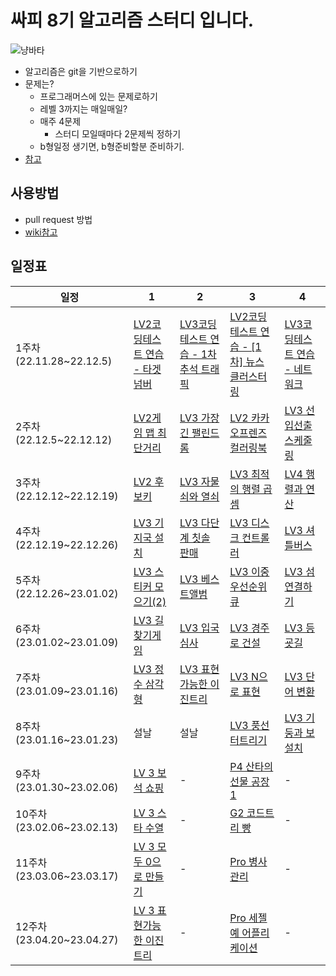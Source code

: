 # 싸피 8기 알고리즘 스터디 입니다.

![냥바타](https://blog.kakaocdn.net/dn/RJ8AK/btq0J4gXj7A/kR2WKnNULMg57BKF61Ygt1/img.png)

- 알고리즘은 git을 기반으로하기
- 문제는?
    - 프로그래머스에 있는 문제로하기
    - 레벨 3까지는 매일매일?
    - 매주 4문제
        - 스터디 모일때마다 2문제씩 정하기
    - b형일정 생기면, b형준비할분 준비하기.
- [참고](https://github.com/CodeTest-StudyGroup/Code-Test-Study)


## 사용방법
- pull request 방법
- [wiki참고](https://github.com/StudyGroupSSAFY8th/Algorithm/wiki/Pull-Request%EB%B0%A9%EB%B2%95)



## 일정표

|일정|1|2|3|4|
|--|--|--|--|--|
|1주차 (22.11.28~22.12.5)|[LV2코딩테스트 연습 - 타겟 넘버](https://school.programmers.co.kr/learn/courses/30/lessons/43165)| [LV3코딩테스트 연습 - 1차추석 트래픽](https://school.programmers.co.kr/learn/courses/30/lessons/17676)|[LV2코딩테스트 연습 - [1차] 뉴스 클러스터링](https://school.programmers.co.kr/learn/courses/30/lessons/17677)|[LV3코딩테스트 연습 - 네트워크](https://school.programmers.co.kr/learn/courses/30/lessons/43162)|
|2주차 (22.12.5~22.12.12)|[LV2게임 맵 최단거리](https://school.programmers.co.kr/learn/courses/30/lessons/1844)|[LV3 가장 긴 팰린드롬](https://school.programmers.co.kr/learn/courses/30/lessons/12904)|[LV2 카카오프렌즈 컬러링북](https://school.programmers.co.kr/learn/courses/30/lessons/1829)|[LV3 선입선출 스케줄링](https://school.programmers.co.kr/learn/courses/30/lessons/12920)|
|3주차 (22.12.12~22.12.19)|[LV2 후보키](https://school.programmers.co.kr/learn/courses/30/lessons/42890)|[LV3 자물쇠와 열쇠](https://school.programmers.co.kr/learn/courses/30/lessons/60059)|[LV3 최적의 행렬 곱셈](https://school.programmers.co.kr/learn/courses/30/lessons/12942)|[LV4 행렬과 연산](https://school.programmers.co.kr/learn/courses/30/lessons/118670)|
|4주차 (22.12.19~22.12.26)|[LV3 기지국 설치](https://school.programmers.co.kr/learn/courses/30/lessons/12979)|[LV3 다단계 칫솔 판매](https://school.programmers.co.kr/learn/courses/30/lessons/77486)|[LV3 디스크 컨트롤러](https://school.programmers.co.kr/learn/courses/30/lessons/42627)|[LV3 셔틀버스](https://school.programmers.co.kr/learn/courses/30/lessons/17678)|
|5주차 (22.12.26~23.01.02)|[LV3 스티커 모으기(2)](https://school.programmers.co.kr/learn/courses/30/lessons/12971)|[LV3 베스트앨범](https://school.programmers.co.kr/learn/courses/30/lessons/42579)|[LV3 이중우선순위큐](https://school.programmers.co.kr/learn/courses/30/lessons/42628)|[LV3 섬 연결하기](https://school.programmers.co.kr/learn/courses/30/lessons/42861)|
|6주차 (23.01.02~23.01.09)|[LV3 길찾기게임](https://school.programmers.co.kr/learn/courses/30/lessons/42892)|[LV3 입국심사](https://school.programmers.co.kr/learn/courses/30/lessons/43238)|[LV3 경주로 건설](https://school.programmers.co.kr/learn/courses/30/lessons/67259)|[LV3 등굣길](https://school.programmers.co.kr/learn/courses/30/lessons/42898)|
|7주차 (23.01.09~23.01.16)|[LV3 정수 삼각형](https://school.programmers.co.kr/learn/courses/30/lessons/43105)|[LV3 표현 가능한 이진트리](https://school.programmers.co.kr/learn/courses/30/lessons/150367)|[LV3 N으로 표현](https://school.programmers.co.kr/learn/courses/30/lessons/42895)|[LV3 단어 변환](https://school.programmers.co.kr/learn/courses/30/lessons/43163)|
|8주차 (23.01.16~23.01.23)|설날|설날|[LV3 풍선 터트리기](https://school.programmers.co.kr/learn/courses/30/lessons/68646)|[LV3 기둥과 보 설치](https://school.programmers.co.kr/learn/courses/30/lessons/60061)|
|9주차 (23.01.30~23.02.06)|[LV 3 보석 쇼핑](https://school.programmers.co.kr/learn/courses/30/lessons/67258)|-|[P4 산타의 선물 공장 1](https://www.codetree.ai/training-field/frequent-problems/santa-gift-factory/)|-|
|10주차 (23.02.06~23.02.13)|[LV 3 스타 수열](https://school.programmers.co.kr/learn/courses/30/lessons/70130)|-|[G2 코드트리 빵](https://www.codetree.ai/training-field/frequent-problems/codetree-mon-bread/)|-|
|11주차 (23.03.06~23.03.17)|[LV 3 모두 0으로 만들기](https://school.programmers.co.kr/learn/courses/30/lessons/76503)|-|[Pro 병사관리](https://swexpertacademy.com/main/talk/codeBattle/problemDetail.do?contestProbId=AXxODdXKQAADFASZ&categoryId=AYYZruxqM7YDFARc&categoryType=BATTLE&battleMainPageIndex=2)|-|
|12주차 (23.04.20~23.04.27)|[LV 3 표현가능한 이진트리](https://school.programmers.co.kr/learn/courses/30/lessons/150367)|-|[Pro 세젤예 어플리케이션](https://swexpertacademy.com/main/talk/codeBattle/problemDetail.do?contestProbId=AW6LqnlKih4DFAVX&categoryId=AYedEpIKM_UDFASR&categoryType=BATTLE&battleMainPageIndex=1)|-|
